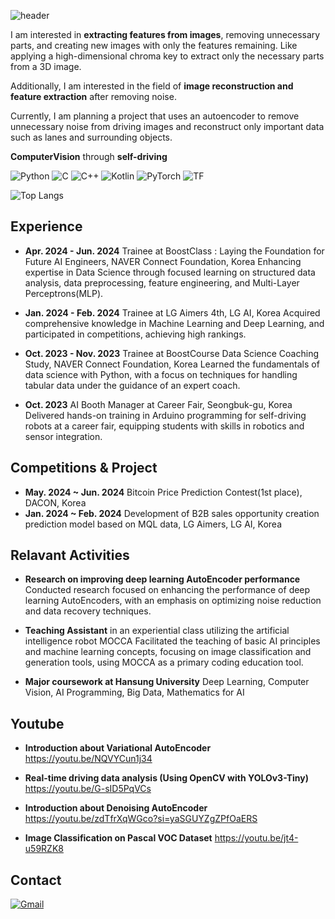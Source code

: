 ![header](https://capsule-render.vercel.app/api?type=waving&color=timeGradient&height=200&section=header&text=ChoIntelligence&animation=fadeIn&fontAlign=70
)

I am interested in **extracting features from images**, removing unnecessary parts, and creating new images with only the features remaining. Like applying a high-dimensional chroma key to extract only the necessary parts from a 3D image.

Additionally, I am interested in the field of **image reconstruction and feature extraction** after removing noise.

Currently, I am planning a project that uses an autoencoder to remove unnecessary noise from driving images and reconstruct only important data such as lanes and surrounding objects.


**ComputerVision** through **self-driving**

![Python](https://img.shields.io/badge/Python-3776AB?style=for-the-badge&logo=python&logoColor=white) ![C](https://img.shields.io/badge/C-00599C?style=for-the-badge&logo=c&logoColor=white) ![C++](https://img.shields.io/badge/C++-00599C?style=for-the-badge&logo=c%2B%2B&logoColor=white) ![Kotlin](https://img.shields.io/badge/Kotlin-7F52FF?style=for-the-badge&logo=kotlin&logoColor=white)
 ![PyTorch](https://img.shields.io/badge/PyTorch-EE4C2C?style=for-the-badge&logo=pytorch&logoColor=white)
![TF](https://img.shields.io/badge/TensorFlow-FF6F00?style=for-the-badge&logo=tensorflow&logoColor=white)  

![Top Langs](https://github-readme-stats.vercel.app/api/top-langs/?username=ChoIntelligence)

## Experience 

 - **Apr. 2024 - Jun. 2024** Trainee at BoostClass : Laying the Foundation for Future AI Engineers, NAVER Connect Foundation, Korea
   Enhancing expertise in Data Science through focused learning on structured data analysis, data preprocessing, feature engineering, and Multi-Layer Perceptrons(MLP).

 - **Jan. 2024 - Feb. 2024** Trainee at LG Aimers 4th, LG AI, Korea
   Acquired comprehensive knowledge in Machine Learning and Deep Learning, and participated in competitions, achieving high rankings.

 - **Oct. 2023 - Nov. 2023** Trainee at BoostCourse Data Science Coaching Study, NAVER Connect Foundation, Korea
   Learned the fundamentals of data science with Python, with a focus on techniques for handling tabular data under the guidance of an expert coach.

 - **Oct. 2023** AI Booth Manager at Career Fair, Seongbuk-gu, Korea
   Delivered hands-on training in Arduino programming for self-driving robots at a career fair, equipping students with skills in robotics and sensor integration.


## Competitions & Project
 - **May. 2024 ~ Jun. 2024** Bitcoin Price Prediction Contest(1st place), DACON, Korea
 - **Jan. 2024 ~ Feb. 2024** Development of B2B sales opportunity creation prediction model based on MQL data, LG Aimers, LG AI, Korea

## Relavant Activities
 - **Research on improving deep learning AutoEncoder performance** Conducted research focused on enhancing the performance of deep learning AutoEncoders, with an emphasis on optimizing noise reduction and data recovery techniques.

 - **Teaching Assistant** in an experiential class utilizing the artificial intelligence robot MOCCA Facilitated the teaching of basic AI principles and machine learning concepts, focusing on image classification and generation tools, using MOCCA as a primary coding education tool.

 - **Major coursework at Hansung University** Deep Learning, Computer Vision, AI Programming, Big Data, Mathematics for AI

## Youtube 
 - **Introduction about Variational AutoEncoder** https://youtu.be/NQVYCun1j34

 - **Real-time driving data analysis (Using OpenCV with YOLOv3-Tiny)** https://youtu.be/G-sID5PqVCs

 - **Introduction about Denoising AutoEncoder** https://youtu.be/zdTfrXqWGco?si=yaSGUYZgZPfOaERS

 - **Image Classification on Pascal VOC Dataset** https://youtu.be/jt4-u59RZK8

## Contact
[![Gmail](https://img.shields.io/badge/Gmail-D14836?style=for-the-badge&logo=gmail&logoColor=white)](mailto:1971471@hansung.ac.kr)
